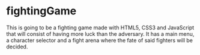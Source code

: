 # fightingGame
This is going to be a fighting game made with HTML5, CSS3 and JavaScript that will consist of having more luck than the adversary. It has a main menu, a character selector and a fight arena where the fate of said fighters will be decided.
